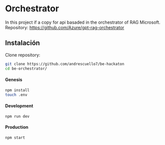 # Orchestrator

In this project if a copy for api basaded in the orchestrator of RAG Microsoft.
Repository: https://github.com/Azure/gpt-rag-orchestrator

## Instalación

Clone repository:

   ```bash
   git clone https://github.com/andrescuello7/be-hackaton
   cd be-orchestrator/
   ````

#### Genesis

   ```bash
   npm install
   touch .env
   ````

#### Development

   ```
   npm run dev
   ```

#### Production

   ```
   npm start
   ```